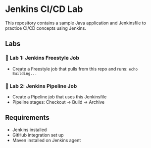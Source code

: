 # Jenkins CI/CD Lab

This repository contains a sample Java application and Jenkinsfile to practice CI/CD concepts using Jenkins.

## Labs

### 🔹 Lab 1: Jenkins Freestyle Job
- Create a Freestyle job that pulls from this repo and runs: `echo Building...`

### 🔹 Lab 2: Jenkins Pipeline Job
- Create a Pipeline job that uses this Jenkinsfile
- Pipeline stages: Checkout → Build → Archive

## Requirements

- Jenkins installed
- GitHub integration set up
- Maven installed on Jenkins agent
